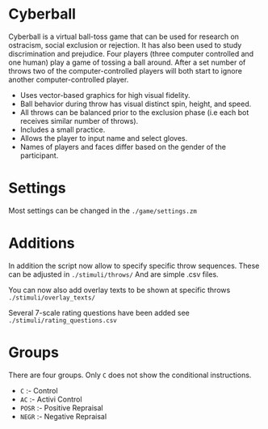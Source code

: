 Cyberball
=========

Cyberball is a virtual ball-toss game that can be used for research on ostracism, social exclusion or rejection. It has also been used to study discrimination and prejudice. Four players (three computer controlled and one human) play a game of tossing a ball around. After a set number of throws two of the computer-controlled players will both start to ignore another computer-controlled player.

* Uses vector-based graphics for high visual fidelity.
* Ball behavior during throw has visual distinct spin, height, and speed.
* All throws can be balanced prior to the exclusion phase (i.e each bot receives similar number of throws).
* Includes a small practice.
* Allows the player to input name and select gloves.
* Names of players and faces differ based on the gender of the participant.

Settings
========
Most settings can be changed in the
`./game/settings.zm`
    
Additions
=========
In addition the script now allow to specify specific throw sequences. These can be adjusted in
`./stimuli/throws/`
And are simple .csv files.

You can now also add overlay texts to be shown at specific throws
`./stimuli/overlay_texts/`

Several 7-scale rating questions have been added see `./stimuli/rating_questions.csv` 

Groups
======
There are four groups. Only `C` does not show the conditional instructions.
* `C` :- Control
* `AC` :- Activi Control
* `POSR` :- Positive Repraisal
* `NEGR` :- Negative Repraisal
 
